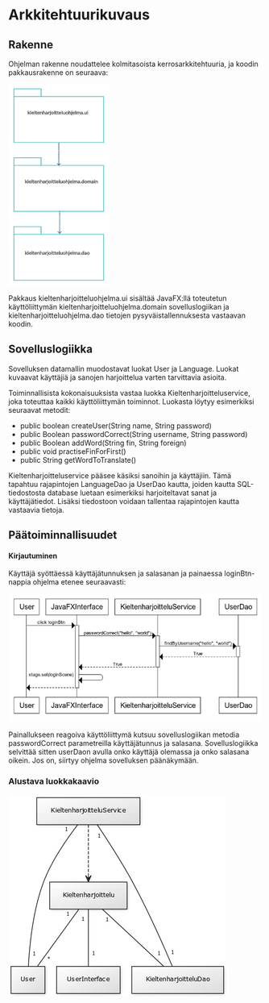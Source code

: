 # Arkkitehtuurikuvaus

## Rakenne
Ohjelman rakenne noudattelee kolmitasoista kerrosarkkitehtuuria, ja koodin pakkausrakenne on seuraava:

<img src="https://github.com/jyrki26/ot-harjoitustyo/blob/master/dokumentointi/package_diagram.jpg " height="400" width="200">

Pakkaus kieltenharjoitteluohjelma.ui sisältää JavaFX:llä toteutetun käyttöliittymän kieltenharjoitteluohjelma.domain sovelluslogiikan ja kieltenharjoitteluohjelma.dao tietojen pysyväistallennuksesta vastaavan koodin.

## Sovelluslogiikka
Sovelluksen datamallin muodostavat luokat User ja Language. Luokat kuvaavat käyttäjiä ja sanojen harjoittelua varten tarvittavia asioita. <br/>

Toiminnallisista kokonaisuuksista vastaa luokka Kieltenharjoitteluservice, joka toteuttaa kaikki käyttöliittymän toiminnot. Luokasta löytyy esimerkiksi seuraavat metodit:
* public boolean createUser(String name, String password)
* public Boolean passwordCorrect(String username, String password)
* public Boolean addWord(String fin, String foreign)
* public void practiseFinForFirst()
* public String getWordToTranslate()

Kieltenharjoitteluservice pääsee käsiksi sanoihin ja käyttäjiin. Tämä  tapahtuu rajapintojen LanguageDao ja UserDao kautta, joiden kautta SQL-tiedostosta database luetaan esimerkiksi harjoiteltavat sanat ja käyttäjätiedot. Lisäksi tiedostoon voidaan tallentaa rajapintojen kautta vastaavia tietoja.

## Päätoiminnallisuudet

#### Kirjautuminen

Käyttäjä syöttäessä käyttäjätunnuksen ja salasanan ja painaessa loginBtn-nappia ohjelma etenee seuraavasti:

![Sekvenssikaavio](https://github.com/jyrki26/ot-harjoitustyo/blob/master/dokumentointi/sekvenssikaavio_login.png)

Painallukseen reagoiva käyttöliittymä kutsuu sovelluslogiikan metodia passwordCorrect parametreilla käyttäjätunnus ja salasana. Sovelluslogiikka selvittää sitten userDaon avulla onko käyttäjä olemassa ja onko salasana oikein. Jos on, siirtyy ohjelma sovelluksen päänäkymään.

### Alustava luokkakaavio
![Luokkakaavio](https://github.com/jyrki26/ot-harjoitustyo/blob/master/dokumentointi/class_diagram.jpg)